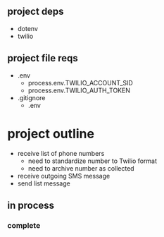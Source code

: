 ## project deps

* dotenv
* twilio

## project file reqs
* .env
  * process.env.TWILIO_ACCOUNT_SID
  * process.env.TWILIO_AUTH_TOKEN
* .gitignore
  * .env

# project outline
* receive list of phone numbers
  * need to standardize number to Twilio format
  * need to archive number as collected
* receive outgoing SMS message
* send list message

## in process

### complete